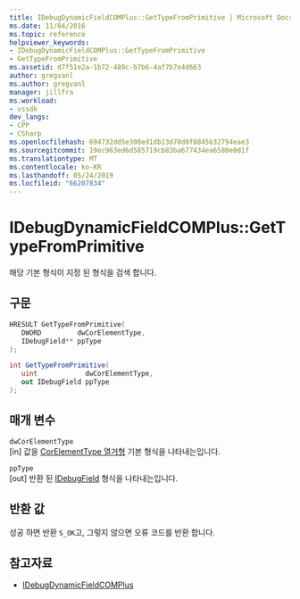 ```yaml
---
title: IDebugDynamicFieldCOMPlus::GetTypeFromPrimitive | Microsoft Docs
ms.date: 11/04/2016
ms.topic: reference
helpviewer_keywords:
- IDebugDynamicFieldCOMPlus::GetTypeFromPrimitive
- GetTypeFromPrimitive
ms.assetid: d7f51e2a-1b72-489c-b7b6-4af7b7e4d663
author: gregvanl
ms.author: gregvanl
manager: jillfra
ms.workload:
- vssdk
dev_langs:
- CPP
- CSharp
ms.openlocfilehash: 694732dd5e308ed1db13d70d0f8845b32794eae3
ms.sourcegitcommit: 19ec963ed6d585719cb83ba677434ea6580e0d1f
ms.translationtype: MT
ms.contentlocale: ko-KR
ms.lasthandoff: 05/24/2019
ms.locfileid: "66207834"
---
```

# <a name="idebugdynamicfieldcomplusgettypefromprimitive"></a>IDebugDynamicFieldCOMPlus::GetTypeFromPrimitive
해당 기본 형식이 지정 된 형식을 검색 합니다.

## <a name="syntax"></a>구문

```cpp
HRESULT GetTypeFromPrimitive(
   DWORD         dwCorElementType,
   IDebugField** ppType
);
```

```csharp
int GetTypeFromPrimitive(
   uint            dwCorElementType,
   out IDebugField ppType
);
```

## <a name="parameters"></a>매개 변수
`dwCorElementType`\
[in] 값을 [CorElementType 열거형](/dotnet/framework/unmanaged-api/metadata/corelementtype-enumeration) 기본 형식을 나타내는입니다.

`ppType`\
[out] 반환 된 [IDebugField](../../../extensibility/debugger/reference/idebugfield.md) 형식을 나타내는입니다.

## <a name="return-value"></a>반환 값
 성공 하면 반환 `S_OK`고, 그렇지 않으면 오류 코드를 반환 합니다.

## <a name="see-also"></a>참고자료
- [IDebugDynamicFieldCOMPlus](../../../extensibility/debugger/reference/idebugdynamicfieldcomplus.md)